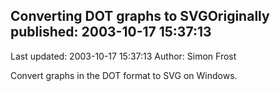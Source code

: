 ## Converting DOT graphs to SVGOriginally published: 2003-10-17 15:37:13 
Last updated: 2003-10-17 15:37:13 
Author: Simon Frost 
 
Convert graphs in the DOT format to SVG on Windows.